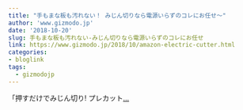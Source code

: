 ```yaml
---
title: "手もまな板も汚れない！ みじん切りなら電源いらずのコレにお任せ〜"
author: 'www.gizmodo.jp'
date: '2018-10-20'
slug: 手もまな板も汚れない-みじん切りなら電源いらずのコレにお任せ
link: https://www.gizmodo.jp/2018/10/amazon-electric-cutter.html
categories:
- bloglink
tags:
  - gizmodojp
---
```


「押すだけでみじん切り! プレカット[... <i class="fas fa-external-link-alt"></i>](https://www.gizmodo.jp/2018/10/amazon-electric-cutter.html)

